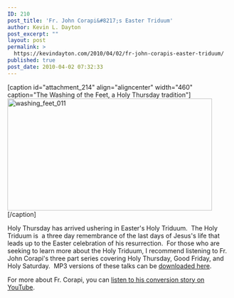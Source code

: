 ```yaml
---
ID: 210
post_title: 'Fr. John Corapi&#8217;s Easter Triduum'
author: Kevin L. Dayton
post_excerpt: ""
layout: post
permalink: >
  https://kevindayton.com/2010/04/02/fr-john-corapis-easter-triduum/
published: true
post_date: 2010-04-02 07:32:33
---
```

[caption id="attachment_214" align="aligncenter" width="460" caption="The Washing of the Feet, a Holy Thursday tradition"]<img class="size-full wp-image-214" title="The Washing of the Feet" src="http://kevindayton.blogs.d8n.net/wp-content/uploads/sites/2/2009/04/washing_feet_011.jpg" alt="washing_feet_011" width="460" height="252" />[/caption]

Holy Thursday has arrived ushering in Easter's Holy Triduum.  The Holy Triduum is  a three day remembrance of the last days of Jesus's life that leads up to the Easter celebration of his resurrection.  For those who are seeking to learn more about the Holy Triduum, I recommend listening to Fr. John Corapi's three part series covering Holy Thursday, Good Friday, and Holy Saturday.  MP3 versions of these talks can be <a title="http://www.ewtn.com/vondemand/audio/seriessearchprog.asp?seriesID=6007&amp;T1=" href="http://www.ewtn.com/vondemand/audio/seriessearchprog.asp?seriesID=6007&amp;T1=" target="_blank">downloaded here</a>.

For more about Fr. Corapi, you can <a title="http://www.youtube.com/watch?v=mhAyEZR4gUk" href="http://www.youtube.com/watch?v=mhAyEZR4gUk" target="_blank">listen to his conversion story on YouTube</a>.